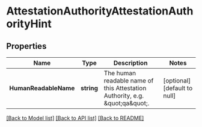 # AttestationAuthorityAttestationAuthorityHint

## Properties
Name | Type | Description | Notes
------------ | ------------- | ------------- | -------------
**HumanReadableName** | **string** | The human readable name of this Attestation Authority, e.g. \&quot;qa\&quot;. | [optional] [default to null]

[[Back to Model list]](../README.md#documentation-for-models) [[Back to API list]](../README.md#documentation-for-api-endpoints) [[Back to README]](../README.md)


